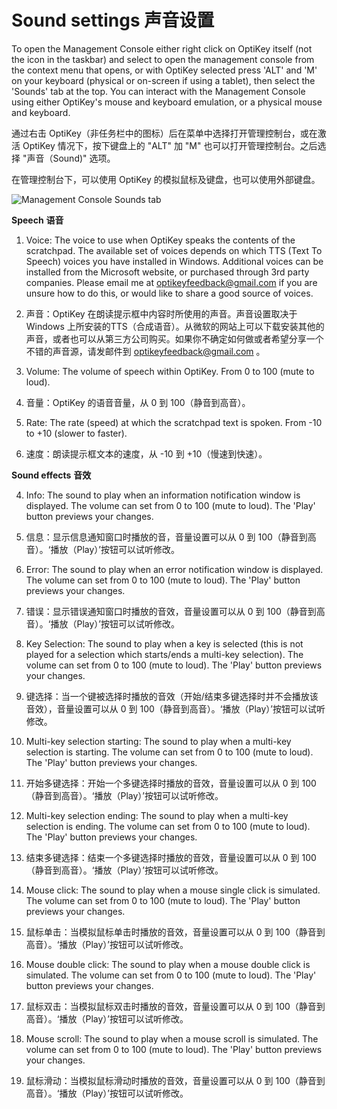 Sound settings
声音设置
======

To open the Management Console either right click on OptiKey itself (not the icon in the taskbar) and select to open the management console from the context menu that opens, or with OptiKey selected press 'ALT' and 'M' on your keyboard (physical or on-screen if using a tablet), then select the 'Sounds' tab at the top. You can interact with the Management Console using either OptiKey's mouse and keyboard emulation, or a physical mouse and keyboard.

通过右击 OptiKey（非任务栏中的图标）后在菜单中选择打开管理控制台，或在激活 OptiKey 情况下，按下键盘上的 "ALT" 加 "M" 也可以打开管理控制台。之后选择 "声音（Sound)" 选项。

在管理控制台下，可以使用 OptiKey 的模拟鼠标及键盘，也可以使用外部键盘。

![Management Console Sounds tab](https://github.com/JuliusSweetland/OptiKey/blob/gh-pages/images/Management_Console_Sounds_Numbered.png)

<a name="sounds-speech">**Speech**</a>
<a name="sounds-speech">**语音**</a>

1. Voice: The voice to use when OptiKey speaks the contents of the scratchpad. The available set of voices depends on which TTS (Text To Speech) voices you have installed in Windows. Additional voices can be installed from the Microsoft website, or purchased through 3rd party companies. Please email me at optikeyfeedback@gmail.com if you are unsure how to do this, or would like to share a good source of voices.

1. 声音：OptiKey 在朗读提示框中内容时所使用的声音。声音设置取决于 Windows 上所安装的TTS（合成语音）。从微软的网站上可以下载安装其他的声音，或者也可以从第三方公司购买。如果你不确定如何做或者希望分享一个不错的声音源，请发邮件到 optikeyfeedback@gmail.com 。

2. Volume: The volume of speech within OptiKey. From 0 to 100 (mute to loud).
2. 音量：OptiKey 的语音音量，从 0 到 100（静音到高音）。

3. Rate: The rate (speed) at which the scratchpad text is spoken. From -10 to +10 (slower to faster).
3. 速度：朗读提示框文本的速度，从 -10 到 +10（慢速到快速）。

<a name="sounds-sounds-effects">**Sound effects**</a>
<a name="sounds-sounds-effects">**音效**</a>

4. Info: The sound to play when an information notification window is displayed. The volume can set from 0 to 100 (mute to loud). The 'Play' button previews your changes.
4. 信息：显示信息通知窗口时播放的音，音量设置可以从 0 到 100（静音到高音）。‘播放（Play）’按钮可以试听修改。

5. Error: The sound to play when an error notification window is displayed. The volume can set from 0 to 100 (mute to loud). The 'Play' button previews your changes.
5. 错误：显示错误通知窗口时播放的音效，音量设置可以从 0 到 100（静音到高音）。‘播放（Play）’按钮可以试听修改。

6. Key Selection: The sound to play when a key is selected (this is not played for a selection which starts/ends a multi-key selection). The volume can set from 0 to 100 (mute to loud). The 'Play' button previews your changes.
6. 键选择：当一个键被选择时播放的音效（开始/结束多键选择时并不会播放该音效），音量设置可以从 0 到 100（静音到高音）。‘播放（Play）’按钮可以试听修改。

7. Multi-key selection starting: The sound to play when a multi-key selection is starting. The volume can set from 0 to 100 (mute to loud). The 'Play' button previews your changes.
7. 开始多键选择：开始一个多键选择时播放的音效，音量设置可以从 0 到 100（静音到高音）。‘播放（Play）’按钮可以试听修改。

8. Multi-key selection ending: The sound to play when a multi-key selection is ending. The volume can set from 0 to 100 (mute to loud). The 'Play' button previews your changes.
8. 结束多键选择：结束一个多键选择时播放的音效，音量设置可以从 0 到 100（静音到高音）。‘播放（Play）’按钮可以试听修改。

9. Mouse click: The sound to play when a mouse single click is simulated. The volume can set from 0 to 100 (mute to loud). The 'Play' button previews your changes.
9. 鼠标单击：当模拟鼠标单击时播放的音效，音量设置可以从 0 到 100（静音到高音）。‘播放（Play）’按钮可以试听修改。

10. Mouse double click: The sound to play when a mouse double click is simulated. The volume can set from 0 to 100 (mute to loud). The 'Play' button previews your changes.
10. 鼠标双击：当模拟鼠标双击时播放的音效，音量设置可以从 0 到 100（静音到高音）。‘播放（Play）’按钮可以试听修改。

11. Mouse scroll: The sound to play when a mouse scroll is simulated. The volume can set from 0 to 100 (mute to loud). The 'Play' button previews your changes.
11. 鼠标滑动：当模拟鼠标滑动时播放的音效，音量设置可以从 0 到 100（静音到高音）。‘播放（Play）’按钮可以试听修改。
